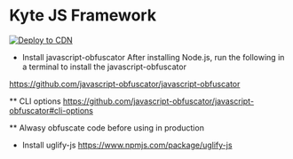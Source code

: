 # Kyte JS Framework

[![Deploy to CDN](https://github.com/keyqcloud/kyte-api-js/actions/workflows/main.yml/badge.svg)](https://github.com/keyqcloud/kyte-api-js/actions/workflows/main.yml)

* Install javascript-obfuscator
After installing Node.js, run the following in a terminal to install the javascript-obfuscator

https://github.com/javascript-obfuscator/javascript-obfuscator

** CLI options
https://github.com/javascript-obfuscator/javascript-obfuscator#cli-options

** Alwasy obfuscate code before using in production

* Install uglify-js
https://www.npmjs.com/package/uglify-js
